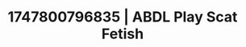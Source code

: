 ---
categories:
- Twerking tease
- Midnight fantasy
- 3D animation
- Wet skin
- Erotic tension
image: /assets/images/1747800796835.jpg
layout: post
seo:
  description: Featured content with premium Scat Fetish, ABDL Play. HD images available.
  keywords: Scat Fetish, ABDL Play
  og_image: /assets/images/1747800796835.jpg
  schema_type: VisualArtwork
tags:
- '#1747800796835'
- Scat Fetish
- ABDL Play
title: 1747800796835 | ABDL Play Scat Fetish
---